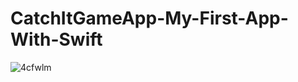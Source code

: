 # CatchItGameApp-My-First-App-With-Swift
![4cfwlm](https://user-images.githubusercontent.com/41294174/90985455-f3d16a00-e530-11ea-91f2-58d2305ef42b.gif)


